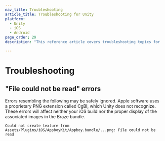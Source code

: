 ```yaml
---
nav_title: Troubleshooting
article_title: Troubleshooting for Unity
platform: 
  - Unity
  - iOS
  - Android
page_order: 29
description: "This reference article covers troubleshooting topics for the Unity platform."

---
```


# Troubleshooting

## "File could not be read" errors

Errors resembling the following may be safely ignored. Apple software uses a proprietary PNG extension called CgBI, which Unity does not recognize. These errors will affect neither your iOS build nor the proper display of the associated images in the Braze bundle.

```
Could not create texture from Assets/Plugins/iOS/AppboyKit/Appboy.bundle/...png: File could not be read
```
